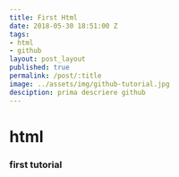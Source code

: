 ```yaml
---
title: First Html
date: 2018-05-30 18:51:00 Z
tags:
- html
- github
layout: post_layout
published: true
permalink: /post/:title
image: ../assets/img/github-tutorial.jpg
desciption: prima descriere github
---
```


# html
### first tutorial
